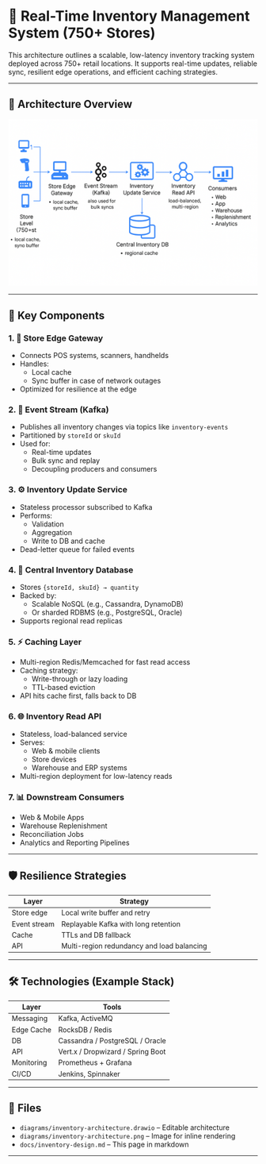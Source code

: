 # 🏬 Real-Time Inventory Management System (750+ Stores)

This architecture outlines a scalable, low-latency inventory tracking system deployed across 750+ retail locations.
It supports real-time updates, reliable sync, resilient edge operations, and efficient caching strategies.

---

## 📌 Architecture Overview

![Inventory Architecture](inventory-architecture.png)

---

## 🧩 Key Components

### 1. 🏬 **Store Edge Gateway**
- Connects POS systems, scanners, handhelds
- Handles:
  - Local cache
  - Sync buffer in case of network outages
- Optimized for resilience at the edge

### 2. 🔁 **Event Stream (Kafka)**
- Publishes all inventory changes via topics like `inventory-events`
- Partitioned by `storeId` or `skuId`
- Used for:
  - Real-time updates
  - Bulk sync and replay
  - Decoupling producers and consumers

### 3. ⚙️ **Inventory Update Service**
- Stateless processor subscribed to Kafka
- Performs:
  - Validation
  - Aggregation
  - Write to DB and cache
- Dead-letter queue for failed events

### 4. 🧠 **Central Inventory Database**
- Stores `{storeId, skuId} → quantity`
- Backed by:
  - Scalable NoSQL (e.g., Cassandra, DynamoDB)
  - Or sharded RDBMS (e.g., PostgreSQL, Oracle)
- Supports regional read replicas

### 5. ⚡ **Caching Layer**
- Multi-region Redis/Memcached for fast read access
- Caching strategy:
  - Write-through or lazy loading
  - TTL-based eviction
- API hits cache first, falls back to DB

### 6. 🌐 **Inventory Read API**
- Stateless, load-balanced service
- Serves:
  - Web & mobile clients
  - Store devices
  - Warehouse and ERP systems
- Multi-region deployment for low-latency reads

### 7. 📊 **Downstream Consumers**
- Web & Mobile Apps
- Warehouse Replenishment
- Reconciliation Jobs
- Analytics and Reporting Pipelines

---

## 🛡️ Resilience Strategies

| Layer | Strategy |
|-------|----------|
| Store edge | Local write buffer and retry |
| Event stream | Replayable Kafka with long retention |
| Cache | TTLs and DB fallback |
| API | Multi-region redundancy and load balancing |

---

## 🛠️ Technologies (Example Stack)

| Layer | Tools |
|-------|-------|
| Messaging | Kafka, ActiveMQ |
| Edge Cache | RocksDB / Redis |
| DB | Cassandra / PostgreSQL / Oracle |
| API | Vert.x / Dropwizard / Spring Boot |
| Monitoring | Prometheus + Grafana |
| CI/CD | Jenkins, Spinnaker |

---

## 📂 Files
- `diagrams/inventory-architecture.drawio` – Editable architecture
- `diagrams/inventory-architecture.png` – Image for inline rendering
- `docs/inventory-design.md` – This page in markdown

---

